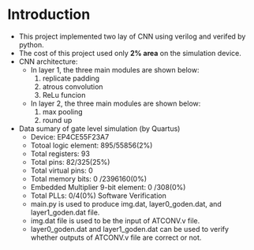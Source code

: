 # Introduction
- This project implemented two lay of CNN using verilog and verifed by python.
- The cost of this project used only **2% area** on the simulation device.
- CNN architecture:
    - In layer 1, the three main modules are shown below:
        1. replicate padding
        2. atrous convolution
        3. ReLu funcion 
    - In layer 2, the three main modules are shown below:
        1. max pooling
        2. round up 
- Data sumary of gate level simulation (by Quartus)
    - Device: EP4CE55F23A7
    - Totoal logic element: 895/55856(2%)
    - Total registers: 93
    - Total pins: 82/325(25%)
    - Total virtual pins: 0
    - Total memory bits: 0 /2396160(0%)
    - Embedded Multiplier 9-bit element: 0 /308(0%)
    - Total PLLs: 0/4(0%) 
Software Verification
     - main.py is used to produce img.dat, layer0_goden.dat, and layer1_goden.dat file.
     - img.dat file is used to be the input of ATCONV.v file.
     - layer0_goden.dat and layer1_goden.dat can be used to verify whether outputs of ATCONV.v file are correct or not.
